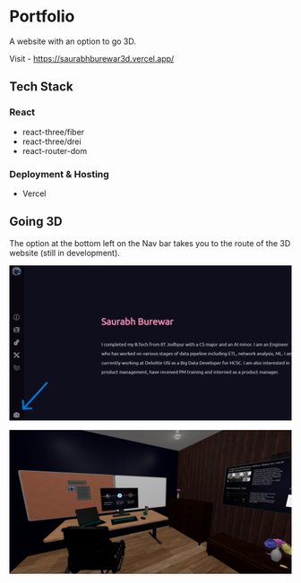 # Portfolio

A website with an option to go 3D.

Visit - https://saurabhburewar3d.vercel.app/

## Tech Stack

### React

- react-three/fiber
- react-three/drei
- react-router-dom

### Deployment & Hosting

- Vercel

## Going 3D

The option at the bottom left on the Nav bar takes you to the route of the 3D website (still in development).

![2D](public/images/readmeImgs/image.png)

![3D](public/images/readmeImgs/image3d.png)
